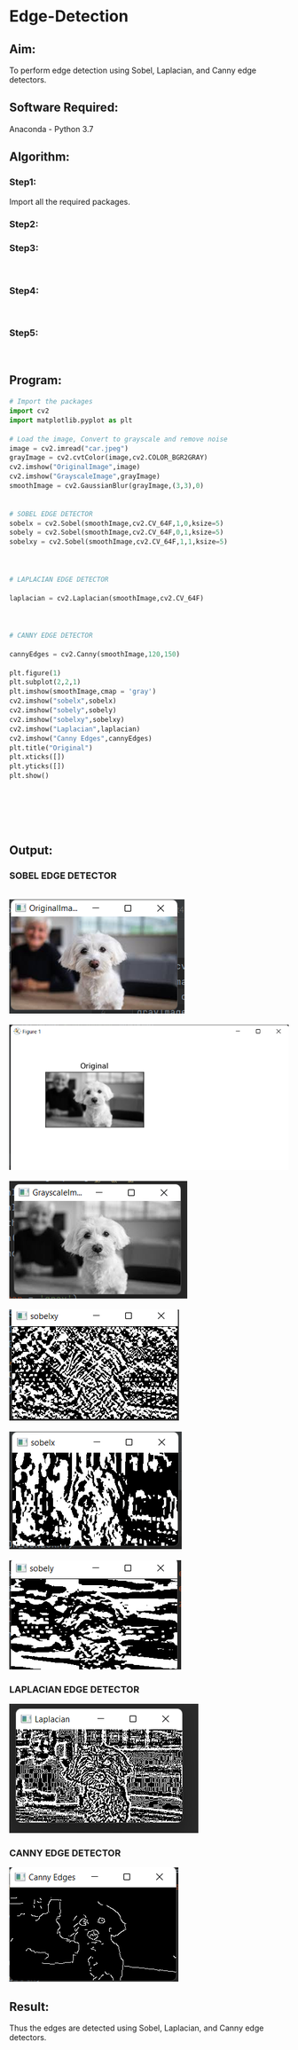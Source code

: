 # Edge-Detection
## Aim:
To perform edge detection using Sobel, Laplacian, and Canny edge detectors.

## Software Required:
Anaconda - Python 3.7

## Algorithm:
### Step1:
Import all the required packages.


### Step2:


### Step3:
<br>

### Step4:
<br>

### Step5:
<br>

 
## Program:

``` Python
# Import the packages
import cv2
import matplotlib.pyplot as plt

# Load the image, Convert to grayscale and remove noise
image = cv2.imread("car.jpeg")
grayImage = cv2.cvtColor(image,cv2.COLOR_BGR2GRAY)
cv2.imshow("OriginalImage",image)
cv2.imshow("GrayscaleImage",grayImage)
smoothImage = cv2.GaussianBlur(grayImage,(3,3),0)


# SOBEL EDGE DETECTOR
sobelx = cv2.Sobel(smoothImage,cv2.CV_64F,1,0,ksize=5)
sobely = cv2.Sobel(smoothImage,cv2.CV_64F,0,1,ksize=5)
sobelxy = cv2.Sobel(smoothImage,cv2.CV_64F,1,1,ksize=5)



# LAPLACIAN EDGE DETECTOR

laplacian = cv2.Laplacian(smoothImage,cv2.CV_64F)



# CANNY EDGE DETECTOR

cannyEdges = cv2.Canny(smoothImage,120,150)

plt.figure(1)
plt.subplot(2,2,1)
plt.imshow(smoothImage,cmap = 'gray')
cv2.imshow("sobelx",sobelx)
cv2.imshow("sobely",sobely)
cv2.imshow("sobelxy",sobelxy)
cv2.imshow("Laplacian",laplacian)
cv2.imshow("Canny Edges",cannyEdges)
plt.title("Original")
plt.xticks([])
plt.yticks([])
plt.show()







```
## Output:
### SOBEL EDGE DETECTOR
<br>![github.logo](pup.png)<br>
<br>![github.logo](org.png)<br>
<br>![github.logo](gray.png)<br>
<br>![github.logo](sobxy.png)<br>
<br>![github.logo](sobx.png)<br>
<br>![github.logo](soby.png)<br>

### LAPLACIAN EDGE DETECTOR
![github.logo](lap.png)

### CANNY EDGE DETECTOR
![github.logo](canny.png)

## Result:
Thus the edges are detected using Sobel, Laplacian, and Canny edge detectors.

